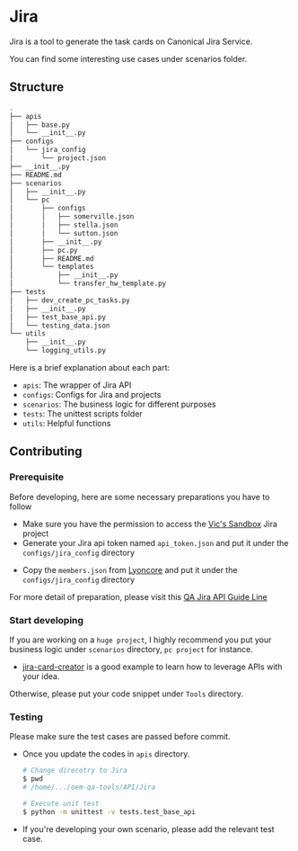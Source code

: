 # Jira

Jira is a tool to generate the task cards on Canonical Jira Service.

You can find some interesting use cases under scenarios folder.

## Structure

```sh
.
├── apis
│   ├── base.py
│   └── __init__.py
├── configs
│   └── jira_config
│       └── project.json
├── __init__.py
├── README.md
├── scenarios
│   ├── __init__.py
│   └── pc
│       ├── configs
│       │   ├── somerville.json
│       │   ├── stella.json
│       │   └── sutton.json
│       ├── __init__.py
│       ├── pc.py
│       ├── README.md
│       └── templates
│           ├── __init__.py
│           └── transfer_hw_template.py
├── tests
│   ├── dev_create_pc_tasks.py
│   ├── __init__.py
│   ├── test_base_api.py
│   └── testing_data.json
└── utils
    ├── __init__.py
    └── logging_utils.py
```

Here is a brief explanation about each part:

- `apis`: The wrapper of Jira API
- `configs`: Configs for Jira and projects
- `scenarios`: The business logic for different purposes
- `tests`: The unittest scripts folder
- `utils`: Helpful functions

## Contributing

### Prerequisite

Before developing, here are some necessary preparations you have to follow

<!-- markdownlint-configure-file { "MD013": { "line_length": 150 } } -->
- Make sure you have the permission to access the [Vic's Sandbox](https://warthogs.atlassian.net/jira/software/projects/VS/boards/577) Jira project
- Generate your Jira api token named `api_token.json` and put it under the `configs/jira_config` directory
<!-- markdownlint-configure-file { "MD013": { "line_length": 150 } } -->
- Copy the `members.json` from [Lyoncore](https://git.launchpad.net/~lyoncore-team/lyoncore/+git/oem-kpitool/tree/qa_jira/config/jira_config)
  and put it under the `configs/jira_config` directory

<!-- markdownlint-configure-file { "MD013": { "line_length": 200 } } -->
For more detail of preparation, please visit this [QA Jira API Guide Line](https://docs.google.com/document/d/1s5CV6HqIWiPed2jJxGrcg49A-zJlX7yhIRMZoBbruho/edit?usp=sharing)

### Start developing

If you are working on a `huge project`, I highly recommend you put your business logic under `scenarios` directory, `pc project` for instance.
<!-- markdownlint-configure-file { "MD013": { "line_length": 200 } } -->
- [jira-card-creator](https://github.com/canonical/oem-qa-tools/tree/main/Tools/PC/jira-card-creator) is a good example to learn how to leverage APIs with your idea.

Otherwise, please put your code snippet under `Tools` directory.

### Testing

Please make sure the test cases are passed before commit.

- Once you update the codes in `apis` directory.

    ```sh
    # Change direcotry to Jira
    $ pwd
    # /home/.../oem-qa-tools/API/Jira

    # Execute unit test
    $ python -m unittest -v tests.test_base_api
    ```

- If you're developing your own scenario, please add the relevant test case.
